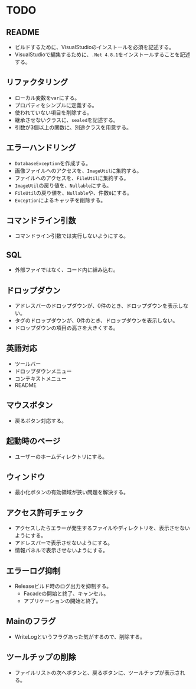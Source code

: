 # TODO
## README
* ビルドするために、VisualStudioのインストールを必須を記述する。
* VisualStudioで編集するために、`.Net 4.8.1`をインストールすることを記述する。
## リファクタリング 
* ローカル変数を`var`にする。
* プロパティをシンプルに定義する。
* 使われていない項目を削除する。
* 継承させないクラスに、`sealed`を記述する。
* 引数が3個以上の関数に、別途クラスを用意する。
## エラーハンドリング
* `DatabaseException`を作成する。
* 画像ファイルへのアクセスを、`ImageUtil`に集約する。
* ファイルへのアクセスを、`FileUtil`に集約する。
* `ImageUtil`の戻り値を、`Nullable`にする。
* `FileUtil`の戻り値を、`Nullable`や、件数`0`にする。
* `Exception`によるキャッチを削除する。
## コマンドライン引数
* コマンドライン引数では実行しないようにする。
## SQL
* 外部ファイではなく、コード内に組み込む。
## ドロップダウン
* アドレスバーのドロップダウンが、0件のとき、ドロップダウンを表示しない。
* タグのドロップダウンが、0件のとき、ドロップダウンを表示しない。
* ドロップダウンの項目の高さを大きくする。
## 英語対応
* ツールバー
* ドロップダウンメニュー
* コンテキストメニュー
* README
## マウスボタン
* 戻るボタン対応する。
## 起動時のページ
* ユーザーのホームディレクトリにする。
## ウィンドウ
* 最小化ボタンの有効領域が狭い問題を解決する。
## アクセス許可チェック
* アクセスしたらエラーが発生するファイルやディレクトリを、表示させないようにする。
* アドレスバーで表示させないようにする。
* 情報パネルで表示させないようにする。
## エラーログ抑制
* Releaseビルド時のログ出力を抑制する。
    * Facadeの開始と終了、キャンセル。
    * アプリケーションの開始と終了。
## Mainのフラグ
* WriteLogというフラグあった気がするので、削除する。
## ツールチップの削除
* ファイルリストの次へボタンと、戻るボタンに、ツールチップが表示される。
